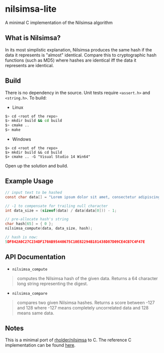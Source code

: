 # nilsimsa-lite
A minimal C implementation of the Nilsimsa algorithm

## What is Nilsimsa?
In its most simplistic explanation, Nilsimsa produces the same hash if the data it represents is "almost" identical. Compare this to cryptographic hash functions (such as MD5) where hashes are identical iff the data it represents are identical.

## Build
There is no dependency in the source. Unit tests require `<assert.h>` and `<string.h>`. To build:

 * Linux
```Bash
$> cd <root of the repo>
$> mkdir build && cd build
$> cmake ..
$> make
```

* Windows
```Batch
$> cd <root of the repo>
$> mkdir build && cd build
$> cmake .. -G "Visual Studio 14 Win64"
```
Open up the solution and build.

## Example Usage
```C
// input text to be hashed
const char data[] = "Lorem ipsum dolor sit amet, consectetur adipiscing elit. Nullam cursus lacinia condimentum. Integer feugiat tortor sed massa lobortis eleifend vel eu diam. Nullam libero ligula, accumsan eu sollicitudin et, rhoncus id lorem. Etiam lacinia erat id feugiat pulvinar. Nulla scelerisque, libero vel commodo malesuada, lorem mi ultricies arcu, eget rutrum lorem velit sed ipsum. Cras ac tellus in mauris eleifend elementum. Curabitur tempor sed massa sed dignissim.";

// -1 to compensate for trailing null character
int data_size = (sizeof(data) / data(data[0])) - 1;

// pre-allocate hash's string
char hash[65] = { 0 };
nilsimsa_compute(data, data_size, hash);

// hash is now:
5DF842A0C27C234DF170AB95440675C10E82294B181438D87D09CE4CB7C4F47E
```

## API Documentation
 - `nilsimsa_compute`
 > computes the Nilsimsa hash of the given data. Returns a 64 character long string representing the digest.

 - `nilsimsa_compare`
 > compares two given Nilsimsa hashes. Returns a score between -127 and 128 where -127 means completely uncorrelated data and 128 means same data.

## Notes
This is a minimal port of [rholder/nilsimsa](*%20https://github.com/rholder/nilsimsa) to C.
The reference C implementation can be found [here](http://ixazon.dynip.com/~cmeclax/nilsimsa.html).
